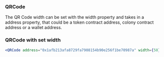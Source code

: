 
### QRCode

The QR Code width can be set with the width property and takes in a address property, that
could be a token contract address, colony contract address or a wallet address.

### QRCode with set width

```jsx
<QRCode address="0x1afb213afa8729fa7908154b90e256f1be70987a" width={50} />
```